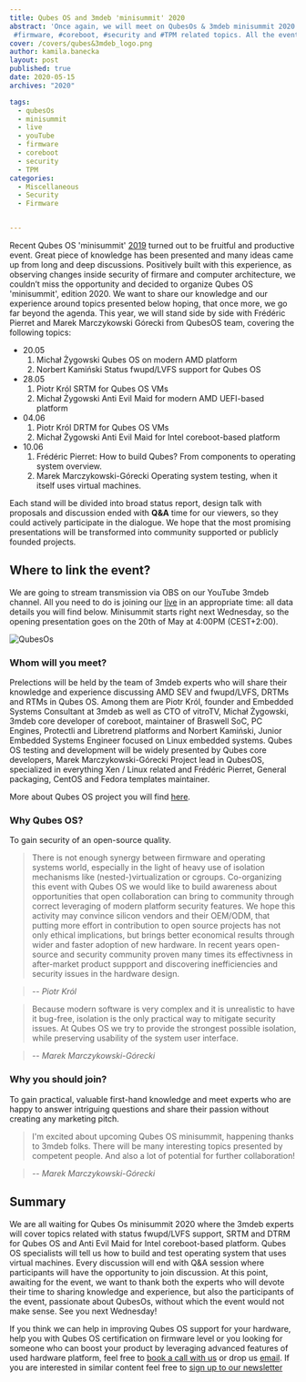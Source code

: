 ```yaml
---
title: Qubes OS and 3mdeb 'minisummit' 2020
abstract: 'Once again, we will meet on QubesOs & 3mdeb minisummit 2020 discussing #QubesOS,
 #firmware, #coreboot, #security and #TPM related topics. All the event details are presented in the following blog post.'
cover: /covers/qubes&3mdeb_logo.png
author: kamila.banecka
layout: post
published: true
date: 2020-05-15
archives: "2020"

tags:
  - qubesOs
  - minisummit
  - live
  - youTube
  - firmware
  - coreboot
  - security
  - TPM
categories:
  - Miscellaneous
  - Security
  - Firmware


---
```

Recent Qubes OS 'minisummit'
[2019](https://blog.3mdeb.com/2019/2019-08-07-qubes-os-and-3mdeb-minisummit/)
turned out to be fruitful and productive event. Great piece of knowledge has
been presented and many ideas came up from long and deep discussions. Positively
built with this experience, as observing changes inside security of firmare and
computer architecture, we couldn’t miss the opportunity and decided to organize
Qubes OS 'minisummit', edition 2020. We want to share our knowledge and our
experience around topics presented below hoping, that once more, we go far
beyond the agenda. This year, we will stand side by side with Frédéric Pierret
and Marek Marczykowski Górecki from QubesOS team, covering the following topics:

* 20.05
  1. Michał Żygowski Qubes OS on modern AMD platform
  2. Norbert Kamiński Status fwupd/LVFS support for Qubes OS
* 28.05
  1. Piotr Król SRTM for Qubes OS VMs
  2. Michał Żygowski Anti Evil Maid for modern AMD UEFI-based platform
* 04.06
  1. Piotr Król DRTM for Qubes OS VMs
  2. Michał Żygowski Anti Evil Maid for Intel coreboot-based platform
* 10.06
  1. Frédéric Pierret: How to build Qubes? From components to operating system
     overview.
  2. Marek Marczykowski-Górecki Operating system testing, when it itself uses
     virtual machines.

Each stand will be divided into broad status report, design talk with proposals
and discussion ended with  **Q&A** time for our viewers, so they could actively
participate in the dialogue. We hope that the most promising presentations will
be transformed into community supported or publicly founded projects.

## Where to link the event?

 We are going to stream transmission via OBS on our YouTube 3mdeb channel. All
you need to do is joining our
[live](https://www.youtube.com/channel/UC_djHbyjuJvhVjfT18nyqmQ/live) in an
appropriate time: all data details you will find below. Minisummit starts right
next Wednesday, so the opening presentation goes on the 20th of May at 4:00PM
(CEST+2:00).

![QubesOs](/img/qubesos.png)

### Whom will you meet?

Prelections will be held by the team of 3mdeb experts who will share their
knowledge and experience discussing AMD SEV and fwupd/LVFS, DRTMs and RTMs in
Qubes OS. Among them are Piotr Król, founder and Embedded Systems Consultant at
3mdeb as well as CTO of vitroTV, Michał Żygowski, 3mdeb core developer of
coreboot, maintainer of Braswell SoC, PC Engines, Protectli and Libretrend
platforms and Norbert Kamiński, Junior Embedded Systems Engineer focused on
Linux embedded systems. Qubes OS testing and development will be widely
presented by Qubes core developers, Marek Marczykowski-Górecki Project lead in
QubesOS, specialized in everything Xen / Linux related and Frédéric Pierret,
General packaging, CentOS and Fedora templates maintainer.  

More about Qubes OS project you will find [here](https://www.qubes-os.org/).

### Why Qubes OS?

To gain security of an open-source quality.

> There is not enough synergy between firmware and operating systems world,
especially in the light of heavy use of isolation mechanisms like
(nested-)virtualization or cgroups. Co-organizing this event with Qubes OS we
would like to build awareness about opportunities that open collaboration can
bring to community through correct leveraging of modern platform security
features. We hope this activity may convince silicon vendors and their
OEM/ODM, that putting more effort in contribution to open source projects has
not only ethical implications, but brings better economical results through
wider and faster adoption of new hardware. In recent years open-source and
security community proven many times its effectivness in after-market product
suppport and discovering inefficiencies and security issues in the hardware
design.

> -- <cite>Piotr Król</cite>

>  Because modern software is very complex and it is unrealistic to have it
 bug-free, isolation is the only practical way to mitigate security issues. At
 Qubes OS we try to provide the strongest possible isolation, while preserving
 usability of the system user interface.

 > -- <cite>Marek Marczykowski-Górecki</cite>

### Why you should join?

To gain practical, valuable first-hand knowledge and meet experts who are happy
to answer intriguing questions and share their passion without creating any
marketing pitch.

>I'm excited about upcoming Qubes OS minisummit, happening thanks to 3mdeb
folks. There will be many interesting topics presented by competent people. And
also a lot of potential for further collaboration!

> -- <cite>Marek Marczykowski-Górecki</cite>

## Summary

We are all waiting for Qubes Os minisummit 2020 where the 3mdeb experts will
cover topics related with status fwupd/LVFS support, SRTM and DTRM for Qubes OS
and Anti Evil Maid for Intel coreboot-based platform. Qubes OS specialists will
tell us how to build and test operating system that uses virtual machines. Every
discussion will end with Q&A session where participants will have the
opportunity to join discussion. At this point, awaiting for the event, we want
to thank both the experts who will devote their time to sharing knowledge and
experience, but also the participants of the event, passionate about QubesOs,
without which the event would not make sense. See you next Wednesday!

If you think we can help in improving Qubes OS support for your hardware, help
you with Qubes OS certification on firmware level or you looking for someone
who can boost your product by leveraging advanced features of used hardware
platform, feel free to [book a call with us](https://calendly.com/3mdeb/consulting-remote-meeting) or drop us [email](mailto:contact@3mdeb.com). If you are interested in similar content feel free to [sign up to our newsletter](http://eepurl.com/gfoekD)
